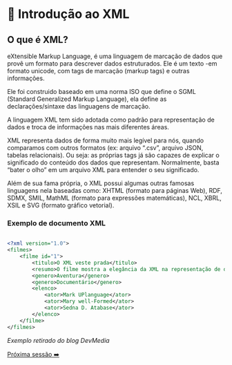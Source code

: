 <h1>📣 Introdução ao XML</h1>

<h2>O que é XML?</H2>

<p>eXtensible Markup Language, é uma linguagem de marcação de dados que provê um formato para descrever dados estruturados. Ele é um texto -em formato unicode, com tags de marcação (markup tags) e outras informações.</p>
<p>Ele foi construido baseado em uma norma ISO que define o SGML (Standard Generalized Markup Language), ela define as declarações/sintaxe das linguagens de marcação.</p>
<p>A linguagem XML tem sido adotada como padrão para representação de dados e troca de informações nas mais diferentes áreas.</p>
<p>XML representa dados de forma muito mais legível para nós, quando comparamos com outros formatos (ex: arquivo “.csv”, arquivo JSON, tabelas relacionais). Ou seja: as próprias tags já são capazes de explicar o significado do conteúdo dos dados que representam. Normalmente, basta “bater o olho” em um arquivo XML para entender o seu significado.</p>
<p>Além de sua fama própria, o XML possui algumas outras famosas linguagens nela baseadas como: XHTML (formato para páginas Web), RDF, SDMX, SMIL, MathML (formato para expressões matemáticas), NCL, XBRL, XSIL e SVG (formato gráfico vetorial).</p>

<h3>Exemplo de documento XML</h3>

~~~xml

<?xml version="1.0">
<filmes>
    <filme id="1">
        <titulo>O XML veste prada</titulo>
        <resumo>O filme mostra a elegância da XML na representação de dados estruturados e semi estruturados.</resumo>
        <genero>Aventura</genero>
        <genero>Documentário</genero>
        <elenco>
            <ator>Mark UPlanguage</ator>
            <ator>Mary well-Formed</ator>
            <ator>Sedna D. Atabase</ator>
        </elenco>
    </filme>
</filmes>

~~~

*Exemplo retirado do blog DevMedia*

[Próxima sessão ➡️](xmlhtml.md)